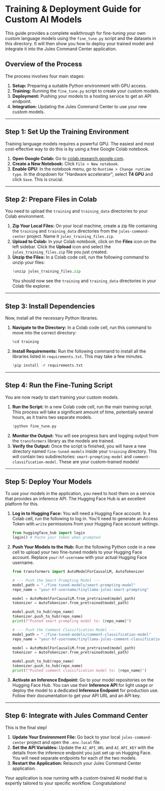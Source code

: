 # Training & Deployment Guide for Custom AI Models

This guide provides a complete walkthrough for fine-tuning your own custom language models using the `fine_tune.py` script and the datasets in this directory. It will then show you how to deploy your trained model and integrate it into the Jules Command Center application.

## Overview of the Process

The process involves four main stages:
1.  **Setup:** Preparing a suitable Python environment with GPU access.
2.  **Training:** Running the `fine_tune.py` script to create your custom models.
3.  **Deployment:** Pushing your models to a hosting service to get an API endpoint.
4.  **Integration:** Updating the Jules Command Center to use your new custom models.

---

## Step 1: Set Up the Training Environment

Training language models requires a powerful GPU. The easiest and most cost-effective way to do this is by using a free Google Colab notebook.

1.  **Open Google Colab:** Go to [colab.research.google.com](https://colab.research.google.com).
2.  **Create a New Notebook:** Click `File > New notebook`.
3.  **Enable GPU:** In the notebook menu, go to `Runtime > Change runtime type`. In the dropdown for "Hardware accelerator", select **T4 GPU** and click `Save`. This is crucial.

---

## Step 2: Prepare Files in Colab

You need to upload the `training` and `training_data` directories to your Colab environment.

1.  **Zip Your Local Files:** On your local machine, create a zip file containing the `training` and `training_data` directories from the `jules-command-center` project. Name it `jules_training_files.zip`.
2.  **Upload to Colab:** In your Colab notebook, click on the **Files** icon on the left sidebar. Click the **Upload** icon and select the `jules_training_files.zip` file you just created.
3.  **Unzip the Files:** In a Colab code cell, run the following command to unzip your files:
    ```python
    !unzip jules_training_files.zip
    ```
    You should now see the `training` and `training_data` directories in your Colab file explorer.

---

## Step 3: Install Dependencies

Now, install all the necessary Python libraries.

1.  **Navigate to the Directory:** In a Colab code cell, run this command to move into the correct directory:
    ```python
    %cd training
    ```
2.  **Install Requirements:** Run the following command to install all the libraries listed in `requirements.txt`. This may take a few minutes.
    ```python
    !pip install -r requirements.txt
    ```

---

## Step 4: Run the Fine-Tuning Script

You are now ready to start training your custom models.

1.  **Run the Script:** In a new Colab code cell, run the main training script. This process will take a significant amount of time, potentially several hours, as it trains two separate models.
    ```python
    !python fine_tune.py
    ```
2.  **Monitor the Output:** You will see progress bars and logging output from the `transformers` library as the models are trained.
3.  **Verify the Output:** Once the script is finished, you will have a new directory named `fine-tuned-models` inside your `training` directory. This will contain two subdirectories: `smart-prompting-model` and `comment-classification-model`. These are your custom-trained models!

---

## Step 5: Deploy Your Models

To use your models in the application, you need to host them on a service that provides an inference API. The Hugging Face Hub is an excellent platform for this.

1.  **Log in to Hugging Face:** You will need a Hugging Face account. In a Colab cell, run the following to log in. You'll need to generate an Access Token with `write` permissions from your Hugging Face account settings.
    ```python
    from huggingface_hub import login
    login() # Paste your token when prompted
    ```
2.  **Push Your Models to the Hub:** Run the following Python code in a new cell to upload your two fine-tuned models to your Hugging Face account. Replace `your-hf-username` with your actual Hugging Face username.
    ```python
    from transformers import AutoModelForCausalLM, AutoTokenizer

    # --- Push the Smart Prompting Model ---
    model_path = "./fine-tuned-models/smart-prompting-model"
    repo_name = "your-hf-username/tinyllama-jules-smart-prompting"

    model = AutoModelForCausalLM.from_pretrained(model_path)
    tokenizer = AutoTokenizer.from_pretrained(model_path)

    model.push_to_hub(repo_name)
    tokenizer.push_to_hub(repo_name)
    print(f"Pushed smart prompting model to: {repo_name}")

    # --- Push the Comment Classification Model ---
    model_path = "./fine-tuned-models/comment-classification-model"
    repo_name = "your-hf-username/tinyllama-jules-comment-classification"

    model = AutoModelForCausalLM.from_pretrained(model_path)
    tokenizer = AutoTokenizer.from_pretrained(model_path)

    model.push_to_hub(repo_name)
    tokenizer.push_to_hub(repo_name)
    print(f"Pushed comment classification model to: {repo_name}")
    ```
3.  **Activate an Inference Endpoint:** Go to your model repositories on the Hugging Face Hub. You can use their **Inference API** for light usage or deploy the model to a dedicated **Inference Endpoint** for production use. Follow their documentation to get your API URL and an API key.

---

## Step 6: Integrate with Jules Command Center

This is the final step!

1.  **Update Your Environment File:** Go back to your local `jules-command-center` project and open the `.env.local` file.
2.  **Set the API Variables:** Update the `AI_API_URL` and `AI_API_KEY` with the details from the inference endpoint you just set up on Hugging Face. You will need separate endpoints for each of the two models.
3.  **Restart the Application:** Relaunch your Jules Command Center application.

Your application is now running with a custom-trained AI model that is expertly tailored to your specific workflow. Congratulations!